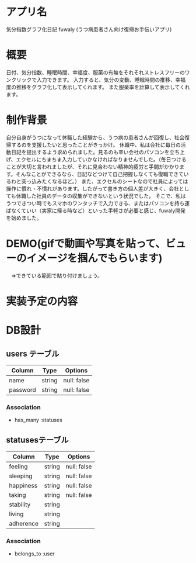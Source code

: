 # アプリ名
気分指数グラフ化日記 fuwaly (うつ病患者さん向け復帰お手伝いアプリ)

# 概要
日付、気分指数、睡眠時間、幸福度、服薬の有無をそれそれストレスフリーのワンクリックで入力できます。
入力すると、気分の変動、睡眠時間の推移、幸福度の推移をグラフ化して表示してくれます。
また服薬率を計算して表示してくれます。

# 制作背景
自分自身がうつになって休職した経験から、うつ病の患者さんが回復し、社会復帰するのを支援したいと思ったことがきっかけ。
休職中、私は会社に毎日の活動日記を提出するよう求められました。見るのも辛い会社のパソコンを立ち上げ、エクセルにちまちま入力していかなければなりませんでした。（毎日つけることが大切と言われましたが、それに見合わない精神的疲労と手間がかかります。そんなことができるなら、日記などつけて自己把握しなくても復職できているわと突っ込みたくなるほど。）
また、エクセルのシートなので社員によっては操作に慣れ・不慣れがあります。したがって書き方の個人差が大きく、会社としても休職した社員のデータの収集ができないという状況でした。
そこで、私はうつできつい時でもスマホのワンタッチで入力できる、またはパソコンを持ち運ばなくていい（実家に帰る時など）といった手軽さが必要と感じ、fuwaly開発を始めました。

# DEMO(gifで動画や写真を貼って、ビューのイメージを掴んでもらいます)
　⇒できている範囲で貼り付けましょう。

# 実装予定の内容

# DB設計

## users テーブル

| Column         | Type   | Options     |
| -------------- | ------ | ----------- |
| name           | string | null: false |
| password       | string | null: false |

### Association

- has_many :statuses


##  statusesテーブル

| Column         | Type   | Options     |
| -------------- | ------ | ----------- |
| feeling        | string | null: false |
| sleeping       | string | null: false |
| happiness      | string | null: false |
| taking         | string | null: false |
| stability      | string |             |
| living         | string |             |
| adherence      | string |             |

### Association

- belongs_to :user
